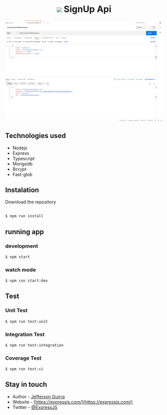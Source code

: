 <h1 align="center">
<img src="https://skillicons.dev/icons?i=express" /> SignUp Api
</h1>
<p align="center">
  <a href="https://expressjs.com/pt-br/" target="blank"><img src="signup.png" width="1200" alt="Nest Logo" /></a>
</p>

## Technologies used
- Nodejs
- Express
- Typescript
- Mongodb
- Bcrypt
- Fast-glob


## Instalation

Download the repository

```bash

```

```bash
$ npm run install

```
## running app

### development
```bash
$ npm start
```

### watch mode
```bash
$ npm run start:dev
```

## Test

### Unit Test
```bash
$ npm run test:unit
```
### Integration Test
```bash
$ npm run test:integration
```
### Coverage Test
```bash
$ npm run test:ci
```

## Stay in touch

- Author - [Jefferson Guirra](https://www.linkedin.com/in/jefferson-guirra-developer/)
- Website - [https://expressjs.com/](https://expressjs.com/)
- Twitter - [@ExpressJS](https://twitter.com/useexpressjs)
